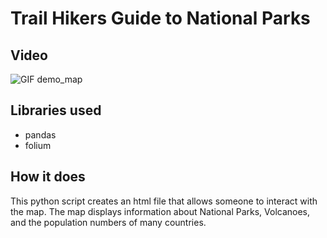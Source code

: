 # Trail Hikers Guide to National Parks

## Video
![GIF demo_map](https://github.com/JackFlexington/python_project_showcase/blob/master/maps/_gifs/tour_of_maps.gif)

## Libraries used
* pandas
* folium

## How it does
This python script creates an html file that allows someone to interact with the map.
The map displays information about National Parks, Volcanoes, and the population numbers of many countries.
